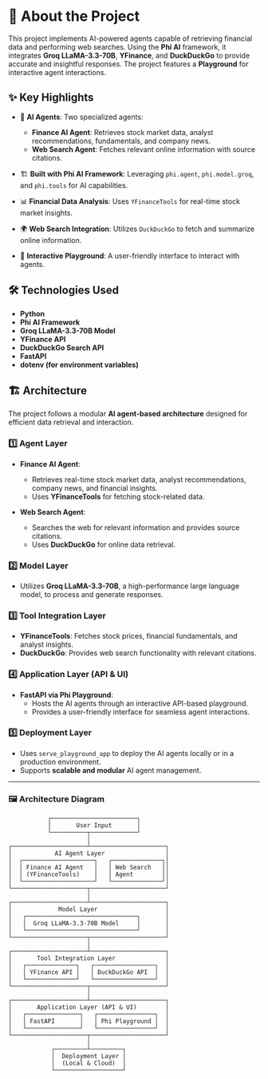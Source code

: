 # 📌 About the Project  

This project implements AI-powered agents capable of retrieving financial data and performing web searches. Using the **Phi AI** framework, it integrates **Groq LLaMA-3.3-70B**, **YFinance**, and **DuckDuckGo** to provide accurate and insightful responses. The project features a **Playground** for interactive agent interactions.  

## ✨ Key Highlights  

- 🤖 **AI Agents**: Two specialized agents:  
  - **Finance AI Agent**: Retrieves stock market data, analyst recommendations, fundamentals, and company news.  
  - **Web Search Agent**: Fetches relevant online information with source citations.  

- 🏗 **Built with Phi AI Framework**: Leveraging `phi.agent`, `phi.model.groq`, and `phi.tools` for AI capabilities.  

- 📊 **Financial Data Analysis**: Uses `YFinanceTools` for real-time stock market insights.  

- 🌍 **Web Search Integration**: Utilizes `DuckDuckGo` to fetch and summarize online information.  

- 🚀 **Interactive Playground**: A user-friendly interface to interact with agents.  

## 🛠 Technologies Used  

- **Python**  
- **Phi AI Framework**  
- **Groq LLaMA-3.3-70B Model**  
- **YFinance API**  
- **DuckDuckGo Search API**  
- **FastAPI**  
- **dotenv (for environment variables)**

## 🏗 Architecture  

The project follows a modular **AI agent-based architecture** designed for efficient data retrieval and interaction.  

### 1️⃣ **Agent Layer**  
- **Finance AI Agent**:  
  - Retrieves real-time stock market data, analyst recommendations, company news, and financial insights.  
  - Uses **YFinanceTools** for fetching stock-related data.  

- **Web Search Agent**:  
  - Searches the web for relevant information and provides source citations.  
  - Uses **DuckDuckGo** for online data retrieval.  

### 2️⃣ **Model Layer**  
- Utilizes **Groq LLaMA-3.3-70B**, a high-performance large language model, to process and generate responses.  

### 3️⃣ **Tool Integration Layer**  
- **YFinanceTools**: Fetches stock prices, financial fundamentals, and analyst insights.  
- **DuckDuckGo**: Provides web search functionality with relevant citations.  

### 4️⃣ **Application Layer (API & UI)**  
- **FastAPI via Phi Playground**:  
  - Hosts the AI agents through an interactive API-based playground.  
  - Provides a user-friendly interface for seamless agent interactions.  

### 5️⃣ **Deployment Layer**  
- Uses `serve_playground_app` to deploy the AI agents locally or in a production environment.  
- Supports **scalable and modular** AI agent management.  

---

### **🖼 Architecture Diagram**  

               ┌────────────────────────┐
               │       User Input       │
               └──────────┬─────────────┘
                          │
    ┌─────────────────────┴─────────────────────┐
    │            AI Agent Layer                 │
    │  ┌────────────────────┐   ┌──────────────┐│
    │  │ Finance AI Agent   │   │ Web Search   ││
    │  │ (YFinanceTools)    │   │ Agent        ││
    │  └────────────────────┘   └──────────────┘│
    └─────────────────────┬─────────────────────┘
                          │
    ┌─────────────────────┴─────────────────────┐
    │             Model Layer                   │
    │   ┌───────────────────────────────┐       │
    │   │  Groq LLaMA-3.3-70B Model     │       │
    │   └───────────────────────────────┘       │
    └─────────────────────┬─────────────────────┘
                          │
    ┌─────────────────────┴─────────────────────┐
    │       Tool Integration Layer              │
    │   ┌──────────────┐   ┌─────────────────┐  │
    │   │ YFinance API │   │ DuckDuckGo API  │  │
    │   └──────────────┘   └─────────────────┘  │
    └─────────────────────┬─────────────────────┘
                          │
    ┌─────────────────────┴─────────────────────┐
    │       Application Layer (API & UI)        │
    │   ┌───────────────┐   ┌────────────────┐  │
    │   │ FastAPI       │   │ Phi Playground │  │
    │   └───────────────┘   └────────────────┘  │
    └─────────────────────┬─────────────────────┘
                          │
                ┌─────────┴─────────┐
                │  Deployment Layer │
                │  (Local & Cloud)  │
                └───────────────────┘
